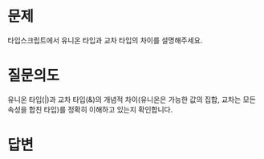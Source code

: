 # 문제
타입스크립트에서 유니온 타입과 교차 타입의 차이를 설명해주세요.

# 질문의도
유니온 타입(|)과 교차 타입(&)의 개념적 차이(유니온은 가능한 값의 집합, 교차는 모든 속성을 합친 타입)를 정확히 이해하고 있는지 확인합니다.

# 답변